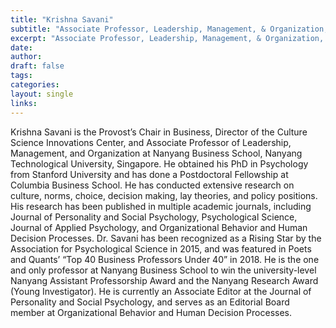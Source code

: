 ```yaml
---
title: "Krishna Savani"
subtitle: "Associate Professor, Leadership, Management, & Organization, Nanyang Business School"
excerpt: "Associate Professor, Leadership, Management, & Organization, Nanyang Business School"
date: 
author:
draft: false
tags:
categories:
layout: single
links:
---
```


Krishna Savani is the Provost’s Chair in Business, Director of the Culture Science Innovations Center, and Associate Professor of Leadership, Management, and Organization at Nanyang Business School, Nanyang Technological University, Singapore. He obtained his PhD in Psychology from Stanford University and has done a Postdoctoral Fellowship at Columbia Business School. He has conducted extensive research on culture, norms, choice, decision making, lay theories, and policy positions. His research has been published in multiple academic journals, including Journal of Personality and Social Psychology, Psychological Science, Journal of Applied Psychology, and Organizational Behavior and Human Decision Processes. Dr. Savani has been recognized as a Rising Star by the Association for Psychological Science in 2015, and was featured in Poets and Quants’ “Top 40 Business Professors Under 40” in 2018. He is the one and only professor at Nanyang Business School to win the university-level Nanyang Assistant Professorship Award and the Nanyang Research Award (Young Investigator). He is currently an Associate Editor at the Journal of Personality and Social Psychology, and serves as an Editorial Board member at Organizational Behavior and Human Decision Processes.
